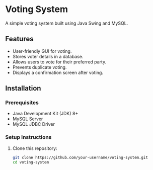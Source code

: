 # Voting System

A simple voting system built using Java Swing and MySQL.

## Features
- User-friendly GUI for voting.
- Stores voter details in a database.
- Allows users to vote for their preferred party.
- Prevents duplicate voting.
- Displays a confirmation screen after voting.

## Installation

### Prerequisites
- Java Development Kit (JDK) 8+
- MySQL Server
- MySQL JDBC Driver

### Setup Instructions
1. Clone this repository:
   ```sh
   git clone https://github.com/your-username/voting-system.git
   cd voting-system
   ```
